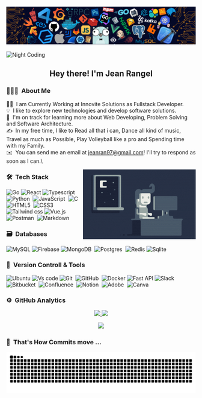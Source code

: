 ![MikeOnBoard Banner](https://github.com/MikeOnBoard/MikeOnBoard/blob/main/Github%20source/Header%20Baner.png)

<img alt="Night Coding" src="./assets/Hand%20Wave.gif" width='40' align="center"/><h2 align="center">Hey there! I'm Jean Rangel</h2>


### 👨🏻‍💻 &nbsp;About Me

👨‍💻 &nbsp;I am Currently Working at Innovite Solutions as Fullstack Developer.\
💡 &nbsp;I like to explore new technologies and develop software solutions.\
🌱 &nbsp;I'm on track for learning more about Web Developing, Problem Solving and Software Architecture.\
✍️ &nbsp;In my free time, I like to Read all that i can, Dance all kind of music, Travel as much as Possible, Play Volleyball like a pro and Spending time with my Family.\
✉️ &nbsp;You can send me an email at jeanran97@gmail.com! I'll try to respond as soon as I can.\




<img alt="Night Coding" src="https://raw.githubusercontent.com/AVS1508/AVS1508/master/assets/Night-Coding.gif" align="right"/>




### 🛠 &nbsp;Tech Stack

![Go](https://img.shields.io/badge/GO-%23292929?style=for-the-badge&logo=go)
![React](https://img.shields.io/badge/REACT-%231c2c4c?style=for-the-badge&logo=react)
![Typescript](https://img.shields.io/badge/TYPESCRIPT-%23ffffff?style=for-the-badge&logo=typescript)
![Python](https://img.shields.io/badge/python-3670A0?style=for-the-badge&logo=python&logoColor=ffdd54)&nbsp;
![JavaScript](https://img.shields.io/badge/javascript-%23323330.svg?style=for-the-badge&logo=javascript&logoColor=%23F7DF1E)&nbsp;
![C](https://img.shields.io/badge/c-%2300599C.svg?style=for-the-badge&logo=c&logoColor=white)&nbsp;
![HTML5](https://img.shields.io/badge/html5-%23E34F26.svg?style=for-the-badge&logo=html5&logoColor=white)&nbsp;
![CSS3](https://img.shields.io/badge/css3-%231572B6.svg?style=for-the-badge&logo=css3&logoColor=white)&nbsp;
![Tailwind css](https://img.shields.io/badge/TAILWIND%20CSS-%2306B6D4?style=for-the-badge&logo=tailwindcss&logoColor=%23ffffff)
![Vue.js](https://img.shields.io/badge/vuejs-%2335495e.svg?style=for-the-badge&logo=vuedotjs&logoColor=%234FC08D)&nbsp;
![Postman](https://img.shields.io/badge/Postman-FF6C37?style=for-the-badge&logo=postman&logoColor=white)&nbsp;
![Markdown](https://img.shields.io/badge/markdown-%23000000.svg?style=for-the-badge&logo=markdown&logoColor=white)&nbsp;

### 🗃 &nbsp;Databases

![MySQL](https://img.shields.io/badge/MYSQL-%23333333?style=for-the-badge&logo=mysql)
![Firebase](https://img.shields.io/badge/FIREBASE-%23DD2C00?style=for-the-badge&logo=firebase&logoColor=%23ffffff)
![MongoDB](https://img.shields.io/badge/MongoDB-%234ea94b.svg?style=for-the-badge&logo=mongodb&logoColor=white)&nbsp;
![Postgres](https://img.shields.io/badge/postgres-%23316192.svg?style=for-the-badge&logo=postgresql&logoColor=white)&nbsp;
![Redis](https://img.shields.io/badge/REDIS-%23FF4438?style=for-the-badge&logo=redis&logoColor=%23ffffff)
![Sqlite](https://img.shields.io/badge/SQLITE-%23003B57?style=for-the-badge&logo=sqlite&logoColor=%23ffffff)




### 🧰 &nbsp;Version Controll & Tools 

![Ubuntu](https://img.shields.io/badge/UBUNTU-%23E95420?style=for-the-badge&logo=ubuntu&logoColor=%23ffffff)
![Vs code](https://img.shields.io/badge/VS%20CODE-%230484dc?style=for-the-badge)
![Git](https://img.shields.io/badge/git-%23F05033.svg?style=for-the-badge&logo=git&logoColor=white)&nbsp;
![GitHub](https://img.shields.io/badge/github-%23121011.svg?style=for-the-badge&logo=github&logoColor=white)&nbsp;
![Docker](https://img.shields.io/badge/DOCKER-%23333333?style=for-the-badge&logo=docker)
![Fast API](https://img.shields.io/badge/FASTAPI-%23009688?style=for-the-badge&logo=fastapi&logoColor=%23ffffff)
![Slack](https://img.shields.io/badge/Slack-4A154B?style=for-the-badge&logo=slack&logoColor=white)&nbsp;
![Bitbucket](https://img.shields.io/badge/bitbucket-%230047B3.svg?style=for-the-badge&logo=bitbucket&logoColor=white)&nbsp;
![Confluence](https://img.shields.io/badge/confluence-%23172BF4.svg?style=for-the-badge&logo=confluence&logoColor=white)&nbsp;
![Notion](https://img.shields.io/badge/Notion-%23000000.svg?style=for-the-badge&logo=notion&logoColor=white)&nbsp;
![Adobe](https://img.shields.io/badge/adobe-%23FF0000.svg?style=for-the-badge&logo=adobe&logoColor=white)&nbsp;
![Canva](https://img.shields.io/badge/Canva-%2300C4CC.svg?style=for-the-badge&logo=Canva&logoColor=white)&nbsp;

### ⚙️ &nbsp;GitHub Analytics

<p align="center">
  <a href="https://github.com/MikeOnBoard">
    <img height="180em" src="https://github-readme-stats-eight-theta.vercel.app/api?username=MikeOnBoard&show_icons=true&theme=algolia&include_all_commits=true&count_private=true"/>
  </a>
  <a href="https://github.com/MikeOnBoard">
    <img height="180em" src="https://github-readme-stats-eight-theta.vercel.app/api/top-langs/?username=MikeOnBoard&layout=compact&langs_count=8&theme=algolia"/>
  </a>
</p>

<p align="center">
  <img height="180em" src="https://github-readme-streak-stats.herokuapp.com/?user=MikeOnBoard&theme=dark&hide_border=true"/>
</p>



### 🐍 &nbsp;That's How Commits move ...

<div align="center">
  <a href="https://github.com/MikeOnBoard/">
  <img src="https://github.com/MikeOnBoard/MikeOnBoard/blob/main/Github%20source/github-contribution-grid-snake-dark.svg"
       alt="snake" /></a>
</div>
